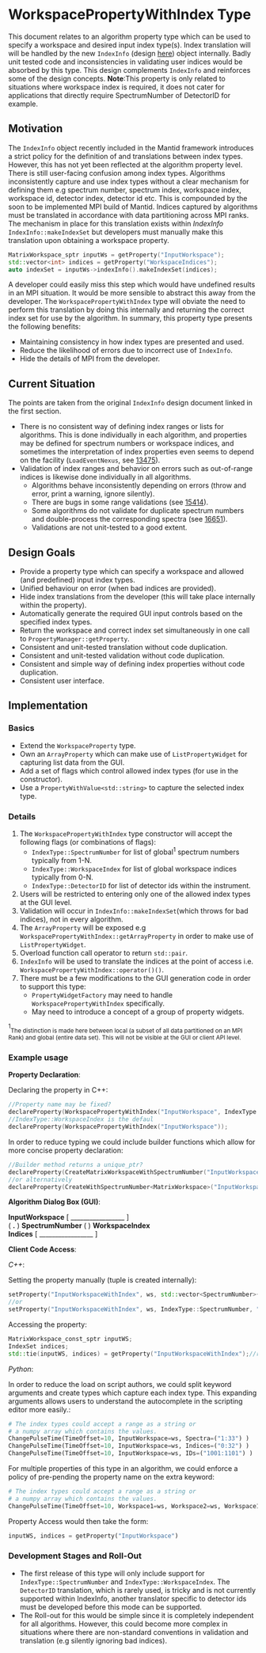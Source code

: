 # WorkspacePropertyWithIndex Type

This document relates to an algorithm property type which can be used to specify a workspace and desired input index type(s). Index translation will will be handled by the new `IndexInfo` (design [here](https://github.com/mantidproject/documents/blob/master/Design/spectrum_number_and_workspace_index_abstraction.md)) object internally. Badly unit tested code and inconsistencies in validating user indices would be absorbed by this type. This design complements `IndexInfo` and reinforces some of the design concepts. **Note**:This property is only related to situations where workspace index is required, it does not cater for applications that directly require SpectrumNumber of DetectorID for example.

## Motivation
The `IndexInfo` object recently included in the Mantid framework introduces a strict policy for the definition of and translations between index types. However, this has not yet been reflected at the algorithm property level. There is still user-facing confusion among index types. Algorithms inconsistently capture and use index types without a clear mechanism for defining them e.g spectrum number, spectrum index, workspace index, workspace id, detector index, detector id etc. This is compounded by the soon to be implemented MPI build of Mantid. Indices captured by algorithms must be translated in accordance with data partitioning across MPI ranks. The mechanism in place for this translation exists within *IndexInfo* `IndexInfo::makeIndexSet` but developers must manually make this translation upon obtaining a workspace property.

```cpp
MatrixWorkspace_sptr inputWs = getProperty("InputWorkspace");
std::vector<int> indices = getProperty("WorkspaceIndices");
auto indexSet = inputWs->indexInfo().makeIndexSet(indices);
```
 A developer could easily miss this step which would have undefined results in an MPI situation. It would be more sensible to abstract this away from the developer. The `WorkspacePropertyWithIndex` type will obviate the need to perform this translation by doing this internally and returning the correct index set for use by the algorithm. In summary, this property type presents the following benefits:

- Maintaining consistency in how index types are presented and used.
- Reduce the likelihood of errors due to incorrect use of `IndexInfo`.
- Hide the details of MPI from the developer.

## Current Situation
The points are taken from the original `IndexInfo` design document linked in the first section.

- There is no consistent way of defining index ranges or lists for algorithms.
  This is done individually in each algorithm, and properties may be defined for spectrum numbers or workspace indices, and sometimes the interpretation of index properties even seems to depend on the facility (`LoadEventNexus`, see [13475](https://github.com/mantidproject/mantid/issues/13475)).
- Validation of index ranges and behavior on errors such as out-of-range indices is likewise done individually in all algorithms.
  - Algorithms behave inconsistently depending on errors (throw and error, print a warning, ignore silently).
  - There are bugs in some range validations (see [15414](https://github.com/mantidproject/mantid/issues/15414)).
  - Some algorithms do not validate for duplicate spectrum numbers and double-process the corresponding spectra (see [16651](https://github.com/mantidproject/mantid/issues/16651)).
  - Validations are not unit-tested to a good extent.

## Design Goals
 - Provide a property type which can specify a workspace and allowed (and predefined) input index types.
 - Unified behaviour on error (when bad indices are provided).
 - Hide index translations from the developer (this will take place internally within the property).
 - Automatically generate the required GUI input controls based on the specified index types.
 - Return the workspace and correct index set simultaneously in one call to `PropertyManager::getProperty`. 
 - Consistent and unit-tested translation without code duplication.
 - Consistent and unit-tested validation without code duplication.
 - Consistent and simple way of defining index properties without code duplication.
 - Consistent user interface.
 
## Implementation

### Basics

- Extend the `WorkspaceProperty` type.
- Own an `ArrayProperty` which can make use of `ListPropertyWidget` for capturing list data from the GUI.
- Add a set of flags which control allowed index types (for use in the constructor).
- Use a `PropertyWithValue<std::string>` to capture the selected index type.

### Details

1. The `WorkspacePropertyWithIndex` type constructor will accept the following flags (or combinations of flags):
	- `IndexType::SpectrumNumber` for list of global<sup>1</sup> spectrum numbers typically from 1-N.
	- `IndexType::WorkspaceIndex` for list of global workspace indices typically from 0-N.
	- `IndexType::DetectorID` for list of detector ids within the instrument.
2. Users will be restricted to entering only one of the allowed index types at the GUI level. 
3. Validation will occur in `IndexInfo::makeIndexSet`(which throws for bad indices), not in every algorithm.
4. The `ArrayProperty` will be exposed e.g `WorkspacePropertyWithIndex::getArrayProperty` in order to make use of `ListPropertyWidget`.
5. Overload function call operator to return `std::pair`.
6. `IndexInfo` will be used to translate the indices at the point of access i.e. `WorkspacePropertyWithIndex::operator()()`.
7. There must be a few modifications to the GUI generation code in order to support this type:
	-  `PropertyWidgetFactory` may need to handle `WorkspacePropertyWithIndex` specifically.
	-  May need to introduce a concept of a group of property widgets.

<sup>1</sup><sub>The distinction is made here between local (a subset of all data partitioned on an MPI Rank) and global (entire data set). This will not be visible at the GUI or client API level.</sub>

### Example usage

**Property Declaration**:

Declaring the property in C++:
```cpp
//Property name may be fixed?
declareProperty(WorkspacePropertyWithIndex("InputWorkspace", IndexType::SpectrumNumber|IndexType::WorkspaceIndex));
//IndexType::WorkspaceIndex is the defaul
declareProperty(WorkspacePropertyWithIndex("InputWorkspace"));
```  
In order to reduce typing we could include builder functions which allow for more concise property declaration:
```cpp
//Builder method returns a unique_ptr?
declareProperty(CreateMatrixWorkspaceWithSpectrumNumber("InputWorkspaceWithIndex");
//or alternatively
declareProperty(CreateWithSpectrumNumber<MatrixWorkspace>("InputWorkspaceWithIndex");
```

**Algorithm Dialog Box (GUI)**:

**InputWorkspace** [ _________________ ]<br>
( **.** ) **SpectrumNumber** (  ) **WorkspaceIndex**<br>
**Indices** [ _________________ ]
 
**Client Code Access**:

*C++*:

Setting the property manually (tuple is created internally):

```cpp
setProperty("InputWorkspaceWithIndex", ws, std::vector<SpectrumNumber>{1, 2, 3, 4});
//or
setProperty("InputWorkspaceWithIndex", ws, IndexType::SpectrumNumber, "1:33,42");
```

Accessing the property:

```cpp
MatrixWorkspace_const_sptr inputWS;
IndexSet indices;
std::tie(inputWS, indices) = getProperty("InputWorkspaceWithIndex");//returns tuple
```

*Python*:


In order to reduce the load on script authors, we could split keyword arguments and create types which capture each index type. This expanding arguments allows users to understand the autocomplete in the scripting editor more easily.:
```python
# The index types could accept a range as a string or
# a numpy array which contains the values.
ChangePulseTime(TimeOffset=10, InputWorkspace=ws, Spectra=("1:33") )
ChangePulseTime(TimeOffset=10, InputWorkspace=ws, Indices=("0:32") )
ChangePulseTime(TimeOffset=10, InputWorkspace=ws, IDs=("1001:1101") )
```
For multiple properties of this type in an algorithm, we could enforce a policy of pre-pending the property name on the extra keyword:
```python
# The index types could accept a range as a string or
# a numpy array which contains the values.
ChangePulseTime(TimeOffset=10, Workspace1=ws, Workspace2=ws, Workspace1Spectra=("1:33"), Workspace2Indices=("0:32"))
```
Property Access would then take the form:
```python
inputWS, indices = getProperty("InputWorkspace")
```

### Development Stages and Roll-Out

- The first release of this type will only include support for `IndexType::SpectrumNumber` and `IndexType::WorkspaceIndex`. The `DetectorID` translation, which is rarely used, is tricky and is not currently supported within IndexInfo, another translator specific to detector ids must be developed before this mode can be supported.
- The Roll-out for this would be simple since it is completely independent for all algorithms. However, this could become more complex in situations where there are non-standard conventions in validation and translation (e.g silently ignoring bad indices).
